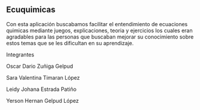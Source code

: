 ## Ecuquimicas

Con esta aplicación buscabamos facilitar el entendimiento de ecuaciones quimicas mediante juegos, explicaciones, teoria y ejercicios los cuales eran agradables para las personas 
que buscaban mejorar su conocimiento sobre estos temas que se les dificultan en su aprendizaje.

Integrantes

Oscar Dario Zuñiga Gelpud

Sara Valentina Timaran López

Leidy Johana Estrada Patiño

Yerson Hernan Gelpud López
